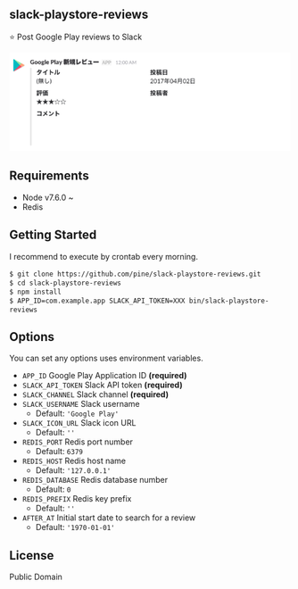 slack-playstore-reviews
-----------------------

:star: Post Google Play reviews to Slack

![](ss.png)

## Requirements

- Node v7.6.0 ~
- Redis

## Getting Started

I recommend to execute by crontab every morning.

```
$ git clone https://github.com/pine/slack-playstore-reviews.git
$ cd slack-playstore-reviews
$ npm install
$ APP_ID=com.example.app SLACK_API_TOKEN=XXX bin/slack-playstore-reviews
```

## Options

You can set any options uses environment variables.

- `APP_ID` Google Play Application ID **(required)**
- `SLACK_API_TOKEN` Slack API token **(required)**
- `SLACK_CHANNEL` Slack channel **(required)**
- `SLACK_USERNAME` Slack username
  - Default: `'Google Play'`
- `SLACK_ICON_URL` Slack icon URL
  - Default: `''`
- `REDIS_PORT` Redis port number
  - Default: `6379`
- `REDIS_HOST` Redis host name
  - Default: `'127.0.0.1'`
- `REDIS_DATABASE` Redis database number
  - Default: `0`
- `REDIS_PREFIX` Redis key prefix
  - Default: `''`
- `AFTER_AT` Initial start date to search for a review
  - Default: `'1970-01-01'`

## License
Public Domain
